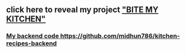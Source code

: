<h2>click here to reveal my project <a href="https://loquacious-syrniki-bb9377.netlify.app"/> "BITE MY KITCHEN"</h2>

<h3> My backend code  <a href="https://github.com/midhun786/kitchen-recipes-backend"/> https://github.com/midhun786/kitchen-recipes-backend
